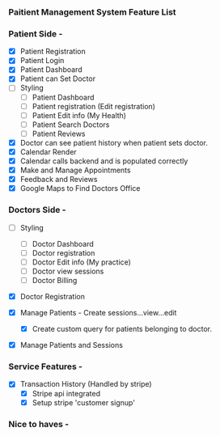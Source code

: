 ### Paitient Management System Feature List

### Patient Side -

- [x] Patient Registration 
- [x] Patient Login 
- [x] Patient Dashboard
- [x] Patient can Set Doctor
- [ ] Styling
  - [ ] Patient Dashboard
  - [ ] Patient registration (Edit registration)
  - [ ] Patient Edit info (My Health)
  - [ ] Patient Search Doctors
  - [ ] Patient Reviews
- [x] Doctor can see patient history when patient sets doctor.
- [x] Calendar Render
- [x] Calendar calls backend and is populated correctly
- [x] Make and Manage Appointments
- [x] Feedback and Reviews 
- [x] Google Maps to Find Doctors Office 

### Doctors Side -

- [ ] Styling
  - [ ] Doctor Dashboard
  - [ ] Doctor registration
  - [ ] Doctor Edit info (My practice)
  - [ ] Doctor view sessions
  - [ ] Doctor Billing
- [x] Doctor Registration 
- [x] Manage Patients - Create sessions...view...edit
  - [x] Create custom query for patients belonging to doctor.
- [x] Manage Patients and Sessions 


### Service Features -
- [x] Transaction History (Handled by stripe)
  - [x] Stripe api integrated
  - [x] Setup stripe 'customer signup'  
  
### Nice to haves -


